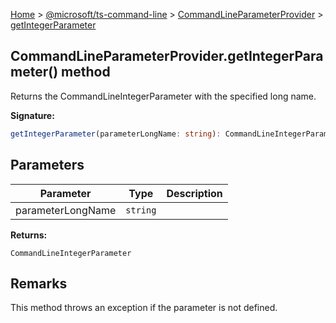 [Home](./index) &gt; [@microsoft/ts-command-line](./ts-command-line.md) &gt; [CommandLineParameterProvider](./ts-command-line.commandlineparameterprovider.md) &gt; [getIntegerParameter](./ts-command-line.commandlineparameterprovider.getintegerparameter.md)

## CommandLineParameterProvider.getIntegerParameter() method

Returns the CommandLineIntegerParameter with the specified long name.

<b>Signature:</b>

```typescript
getIntegerParameter(parameterLongName: string): CommandLineIntegerParameter;
```

## Parameters

|  Parameter | Type | Description |
|  --- | --- | --- |
|  parameterLongName | `string` |  |

<b>Returns:</b>

`CommandLineIntegerParameter`

## Remarks

This method throws an exception if the parameter is not defined.

